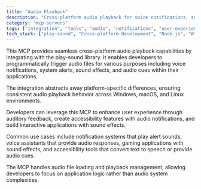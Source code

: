 ```yaml
---
title: "Audio Playback"
description: "Cross-platform audio playback for voice notifications, sound effects, and audio cues using the play-sound library."
category: "mcp-servers"
tags: ["integration", "tools", "audio", "notifications", "user-experience"]
tech_stack: ["play-sound", "Cross-platform Development", "Node.js", "Windows", "macOS", "Linux"]
---
```


This MCP provides seamless cross-platform audio playback capabilities by integrating with the play-sound library. It enables developers to programmatically trigger audio files for various purposes including voice notifications, system alerts, sound effects, and audio cues within their applications. 

The integration abstracts away platform-specific differences, ensuring consistent audio playback behavior across Windows, macOS, and Linux environments.

Developers can leverage this MCP to enhance user experience through auditory feedback, create accessibility features with audio notifications, and build interactive applications with sound effects. 

Common use cases include notification systems that play alert sounds, voice assistants that provide audio responses, gaming applications with sound effects, and accessibility tools that convert text to speech or provide audio cues. 

The MCP handles audio file loading and playback management, allowing developers to focus on application logic rather than audio system complexities.